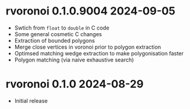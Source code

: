 
# rvoronoi 0.1.0.9004  2024-09-05

* Swtich from `float` to `double` in C code
* Some general cosmetic C changes
* Extraction of bounded polygons
* Merge close vertices in voronoi prior to polygon extraction
* Optimsed matching wedge extraction to make polygonisation faster
* Polygon matching (via naive exhaustive search)

# rvoronoi 0.1.0  2024-08-29

* Initial release
